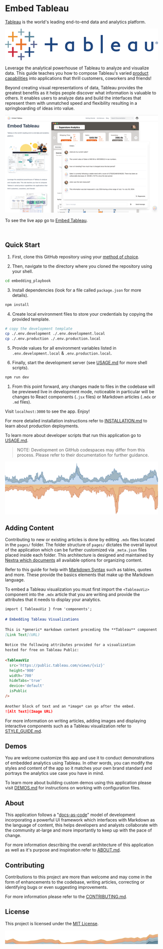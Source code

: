 # Embed Tableau

[Tableau](https://www.tableau.com) is the world's leading end-to-end data and analytics platform.

![tableau logo](public/img/tableau/logo_text.png)

Leverage the analytical powerhouse of Tableau to analyze and visualize data. This guide teaches you how to compose Tableau's varied [product capabilities](https://www.tableau.com/products/our-platform) into applications that thrill customers, coworkers and friends!

Beyond creating visual representations of data, Tableau provides the greatest benefits as it helps people discover what information is valuable to others. It enables users to analyze data and build the interfaces that represent
them with unmatched speed and flexibility resulting in a springboarding of ideas into value.

![application screenshot](public/img/opengraph/embed_tableau.png)

To see the live app go to [Embed Tableau](https://embedding-playbook.vercel.app/).

<br/>

## Quick Start

1. First, clone this GitHub repository using your [method of choice](https://docs.github.com/en/repositories/creating-and-managing-repositories/cloning-a-repository).

2. Then, navigate to the directory where you cloned the repository using your shell.
```sh
cd embedding_playbook
```

3. Install dependencies (look for a file called `package.json` for more details).
```sh
npm install
```

4. Create local environment files to store your credentials by copying the provided template.
```sh
# copy the development template
cp ./.env.development ./.env.development.local
cp ./.env.production ./.env.production.local
```

5. Provide values for all environment variables listed in `.env.development.local` & `.env.production.local`.

6. Finally, start the development server (see [USAGE.md](docs/USAGE.md) for more shell scripts).
```sh
npm run dev
```

1. From this point forward, any changes made to files in the codebase will be previewed live in development mode, noticeable in particular will be changes to React components (`.jsx` files) or Markdown articles (`.mdx` or `.md` files).

Visit `localhost:3000` to see the app. Enjoy!

For more detailed installation instructions refer to [INSTALLATION.md](./docs/INSTALLATION.md) to learn about production deployments.

To learn more about developer scripts that run this application go to [USAGE.md](docs/USAGE.md).

>NOTE: Development on GitHub codespaces may differ from this process. Please refer to their documentation for further guidance.

![up and down area chart](/public/img/tableau/stock/up_down_area.png)

## Adding Content

Contributing to new or existing articles is done by editing `.mdx` files located in the `pages/` folder. The folder structure of `pages/` dictates the overall layout of the application which can be further customized via `_meta.json` files placed inside each folder. This architecture is designed and maintained by [Nextra which documents](https://nextra.site/docs/docs-theme/page-configuration) all available options for organizing content.

Refer to this guide for help with [Markdown Syntax](https://www.markdownguide.org/) such as tables, quotes and more. These provide the basics elements that make up the Markdown language.

To embed a Tableau visualization you must first import the `<TableauViz>` component into the `.mdx` article that you are writing and provide the attributes that it needs to display your analytics.

```md
import { TableauViz } from 'components';

# Embedding Tableau Visualizations

This is *generic* markdown content preceding the **Tableau** component of interest.
[Link Text](URL)

Notice the following attributes provided for a visualization
hosted for free on Tableau Public:

<TableauViz
  src='https://public.tableau.com/views/{viz}'
  height='900'
  width='700'
  hideTabs='true'
  device='default'
  isPublic
/>

Another block of text and an *image* can go after the embed.
![Alt Text](Image URL)
```

For more information on writing articles, adding images and displaying interactive components such as a Tableau visualization refer to [STYLE_GUIDE.md](/docs/STYLE_GUIDE.md).

## Demos

You are welcome customize this app and use it to conduct demonstrations of embedded analytics using Tableau. In other words, you can modify the styles and content of the app so it matches your own brand standard and portrays the analytics use case you have in mind.

To learn more about building custom demos using this application please visit [DEMOS.md](/docs/DEMOS.md) for instructions on working with configuration files.

## About

This application follows a "[docs-as-code](https://www.writethedocs.org/guide/docs-as-code/)" model of development  incorporating a powerful UI framework which interfaces with Markdown as the language of content, this helps developers
and analysts collaborate with the community at-large and more importantly to keep up with the pace of change.

For more information describing the overall architecture of this application as well as it's purpose and inspiration refer to [ABOUT.md](/docs/ABOUT.md).

## Contributing

Contributions to this project are more than welcome and may come in the form of enhancements to the codebase, writing articles, correcting or identifying bugs or even suggesting improvements.

For more information please refer to the [CONTRIBUTING.md](./CONTRIBUTING.md).

## License

This project is licensed under the [MIT License](LICENSE).

![narrow area chart](public/img/tableau/stock/area_chart_banner.png)
